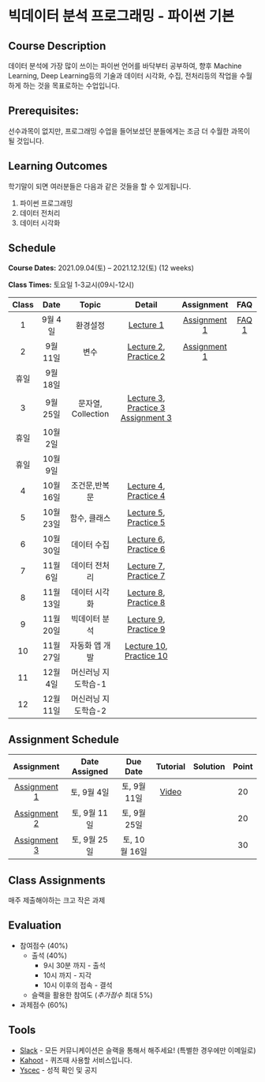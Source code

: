 # 빅데이터 분석 프로그래밍 - 파이썬 기본

## Course Description

데이터 분석에 가장 많이 쓰이는 파이썬 언어를 바닥부터 공부하여, 향후 Machine Learning, Deep Learning등의 기술과 데이터 시각화, 수집, 전처리등의 작업을 수월하게 하는 것을 목표로하는 수업입니다.



## Prerequisites:  
선수과목이 없지만, 프로그래밍 수업을 들어보셨던 분들에게는 조금 더 수월한 과목이 될 것입니다.

## Learning Outcomes

학기말이 되면 여러분들은 다음과 같은 것들을 할 수 있게됩니다.

1. 파이썬 프로그래밍
1. 데이터 전처리
1. 데이터 시각화

## Schedule

**Course Dates:** 2021.09.04(토) – 2021.12.12(토) (12 weeks)

**Class Times:** 토요일 1-3교시(09시-12시) 

| Class |       Date       |      Topic     |       Detail       |   Assignment  | FAQ |
|:-----:|:----------------:|:--------------:|:------------------:|:-------------:|:---:|
|  1  |  9월 4일            |     환경설정     |    [Lecture 1]     |   [Assignment 1]| [FAQ 1] |
|  2  |  9월 11일           |     변수        |  [Lecture 2], [Practice 2]     | [Assignment 1]|  |
| 휴일   | 9월 18일 | | |
|  3  |  9월 25일           |     문자열, Collection |  [Lecture 3], [Practice 3]  [Assignment 3]   ||
| 휴일   | 10월 2일 | | |
| 휴일   | 10월 9일 | | |
|  4  |  10월 16일          |    조건문,반복문    |  [Lecture 4], [Practice 4]     |   |
|  5  |  10월 23일          |    함수, 클래스     | [Lecture 5], [Practice 5]     |   |  |
|  6  |  10월 30일          |    데이터 수집      | [Lecture 6], [Practice 6]  |  | |
|  7  |  11월 6일           |    데이터 전처리    | [Lecture 7], [Practice 7]     |   |  |
|  8  |  11월 13일          |    데이터 시각화    | [Lecture 8], [Practice 8]     |  |  |
|  9  |  11월 20일          |    빅데이터 분석    | [Lecture 9], [Practice 9]     |   |  |
|  10 |  11월 27일          |    자동화 앱 개발   | [Lecture 10], [Practice 10]     | |  |
|  11 |  12월 4일           |    머신러닝 지도학습-1   |  | |  |
|  12 |  12월 11일          |    머신러닝 지도학습-2   |  | | |






[Lecture 1]: lecture/week-01
[Lecture 2]: lecture/week-02
[Lecture 3]: lecture/week-03
[Lecture 4]: lecture/week-04
[Lecture 5]: lecture/week-05
[Lecture 6]: lecture/week-06
[Lecture 7]: lecture/week-07
[Lecture 8]: lecture/week-08
[Lecture 9]: lecture/week-09
[Lecture 10]: lecture/week-10
[Lecture 11]: lecture/week-11


[Assignment 1]: assignment/week-01
[Assignment 2]: assignment/week-02
[Assignment 3]: assignment/week-03
[Assignment 4]: assignment/week-04
[Assignment 5]: assignment/week-05
[Assignment 7]: assignment/week-07




[Practice 1]: practice/week-01
[Practice 2]: practice/week-02
[Practice 3]: practice/week-03
[Practice 4]: practice/week-04
[Practice 5]: practice/week-05
[Practice 6]: practice/week-06
[Practice 7]: practice/week-07
[Practice 8]: practice/week-08
[Practice 9]: practice/week-09
[Practice 10]: practice/week-10
[Practice 11]: practice/week-11



[FAQ 1]: FAQ.md#week-01


## Assignment Schedule 


|               Assignment               | Date Assigned |   Due Date   |    Tutorial  |   Solution   |    Point     |
|:--------------------------------------:|:-------------:|:------------:|:------------:|:------------:|:------------:|
| [Assignment 1]                      |  토, 9월 4일  |  토, 9월 11일 | [Video](https://www.loom.com/share/0842b0b7db584dbca9869b53de0b525f)  | | 20 |
| [Assignment 2]                      |  토, 9월 11일  |  토, 9월 25일 |   | | 20 |
| [Assignment 3]                      |  토, 9월 25일  |  토, 10월 16일 |   | | 30 |






## Class Assignments

매주 제출해야하는 크고 작은 과제


## Evaluation


- 참여점수 (40%)
    - 출석 (40%) 
        - 9시 30분 까지 - 출석
        - 10시 까지 - 지각
        - 10시 이후의 접속 - 결석
    - 슬랙을 활용한 참여도 (*추가점수* 최대 5%)
- 과제점수 (60%)

## Tools

- [Slack](https://yonsei-sgi-1.slack.com) - 모든 커뮤니케이션은 슬랙을 통해서 해주세요! (특별한 경우에만 이메일로)
- [Kahoot](https://kahoot.it) - 퀴즈때 사용할 서비스입니다.
- [Yscec](https://www.learnus.org/course/view.php?id=206497) - 성적 확인 및 공지

